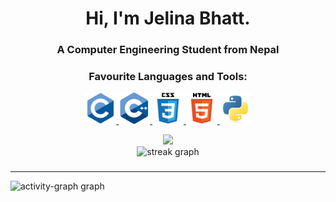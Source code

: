 <h1 align="center">Hi, I'm Jelina Bhatt.</h1>
<h3 align="center">A Computer Engineering Student from Nepal </h3>








<h3 align="Center">Favourite Languages and Tools:</h3>
<p align="Center" "width=80"> <a href="https://www.cprogramming.com/" target="_blank" rel="noreferrer"> <img src="https://raw.githubusercontent.com/devicons/devicon/master/icons/c/c-original.svg" alt="c" width="50" height="50"/> </a> <a href="https://www.w3schools.com/cpp/" target="_blank" rel="noreferrer"> <img src="https://raw.githubusercontent.com/devicons/devicon/master/icons/cplusplus/cplusplus-original.svg" alt="cplusplus" width="50" height="50"/> </a> <a href="https://www.w3schools.com/css/" target="_blank" rel="noreferrer"> <img src="https://raw.githubusercontent.com/devicons/devicon/master/icons/css3/css3-original-wordmark.svg" alt="css3" width="50" height="50"/> </a> <a href="https://www.w3.org/html/" target="_blank" rel="noreferrer"> <img src="https://raw.githubusercontent.com/devicons/devicon/master/icons/html5/html5-original-wordmark.svg" alt="html5" width="50" height="50"/> </a> <a href="https://www.python.org" target="_blank" rel="noreferrer"> <img src="https://raw.githubusercontent.com/devicons/devicon/master/icons/python/python-original.svg" alt="python" width="50" height="50"/> </a> </p>
 



<div align="center">
  <img src="https://visitor-badge.laobi.icu/badge?page_id=jelina-bhatt.jelina-bhatt&left_color=blue&right_color=black" />
</div>


<div align="center">
 
  <img src="https://streak-stats.demolab.com?user=jelina-bhatt&locale=en&mode=daily&theme=dark&hide_border=false&border_radius=5&order=3" height="220" alt="streak graph"  />
</div>


###

  <hr bgcolor="blue" >
  <img src="https://github-readme-activity-graph.vercel.app/graph?username=jelina-bhatt&radius=18&theme=react&area=true&order=5" height="300" alt="activity-graph graph"  />
</div>


##

<br clear="both">

##
